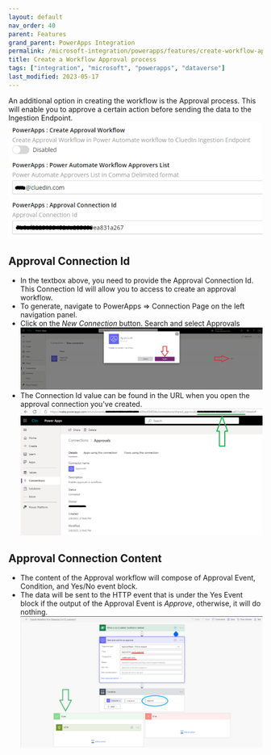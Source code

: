 ```yaml
---
layout: default
nav_order: 40
parent: Features
grand_parent: PowerApps Integration
permalink: /microsoft-integration/powerapps/features/create-workflow-approval
title: Create a Workflow Approval process
tags: ["integration", "microsoft", "powerapps", "dataverse"]
last_modified: 2023-05-17
---
```


An additional option in creating the workflow is the Approval process. This will enable you to approve a certain action before sending the data to the Ingestion Endpoint.
![Create Workflow Approval process](../images/power-automate-workflow-approval-setting.png)
## Approval Connection Id
- In the textbox above, you need to provide the Approval Connection Id. This Connection Id will allow you to access to create an approval workflow.
- To generate, navigate to PowerApps => Connection Page on the left navigation panel.
- Click on the _New Connection_ button. Search and select Approvals
![Create Approval Connection Id](../images/create-approval-connection-id.png)
- The Connection Id value can be found in the URL when you open the approval connection you've created.
![Create Approval Connection Id](../images/create-approval-connection-id2.png)
## Approval Connection Content
- The content of the Approval workflow will compose of Approval Event, Condition, and Yes/No event block.
- The data will be sent to the HTTP event that is under the Yes Event block if the output of the Approval Event is _Approve_, otherwise, it will do nothing.
![Power Automate Workflow Approval Content](../images/power-automate-workflow-approval-content.png)